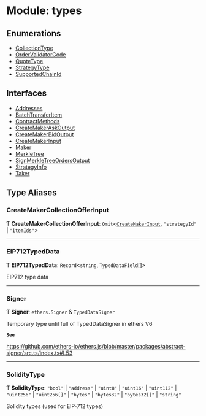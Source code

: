 # Module: types

## Enumerations

- [CollectionType](../enums/types.CollectionType.md)
- [OrderValidatorCode](../enums/types.OrderValidatorCode.md)
- [QuoteType](../enums/types.QuoteType.md)
- [StrategyType](../enums/types.StrategyType.md)
- [SupportedChainId](../enums/types.SupportedChainId.md)

## Interfaces

- [Addresses](../interfaces/types.Addresses.md)
- [BatchTransferItem](../interfaces/types.BatchTransferItem.md)
- [ContractMethods](../interfaces/types.ContractMethods.md)
- [CreateMakerAskOutput](../interfaces/types.CreateMakerAskOutput.md)
- [CreateMakerBidOutput](../interfaces/types.CreateMakerBidOutput.md)
- [CreateMakerInput](../interfaces/types.CreateMakerInput.md)
- [Maker](../interfaces/types.Maker.md)
- [MerkleTree](../interfaces/types.MerkleTree.md)
- [SignMerkleTreeOrdersOutput](../interfaces/types.SignMerkleTreeOrdersOutput.md)
- [StrategyInfo](../interfaces/types.StrategyInfo.md)
- [Taker](../interfaces/types.Taker.md)

## Type Aliases

### CreateMakerCollectionOfferInput

Ƭ **CreateMakerCollectionOfferInput**: `Omit`<[`CreateMakerInput`](../interfaces/types.CreateMakerInput.md), ``"strategyId"`` \| ``"itemIds"``\>

___

### EIP712TypedData

Ƭ **EIP712TypedData**: `Record`<`string`, `TypedDataField`[]\>

EIP712 type data

___

### Signer

Ƭ **Signer**: `ethers.Signer` & `TypedDataSigner`

Temporary type until full of TypedDataSigner in ethers V6

**`See`**

https://github.com/ethers-io/ethers.js/blob/master/packages/abstract-signer/src.ts/index.ts#L53

___

### SolidityType

Ƭ **SolidityType**: ``"bool"`` \| ``"address"`` \| ``"uint8"`` \| ``"uint16"`` \| ``"uint112"`` \| ``"uint256"`` \| ``"uint256[]"`` \| ``"bytes"`` \| ``"bytes32"`` \| ``"bytes32[]"`` \| ``"string"``

Solidity types (used for EIP-712 types)
